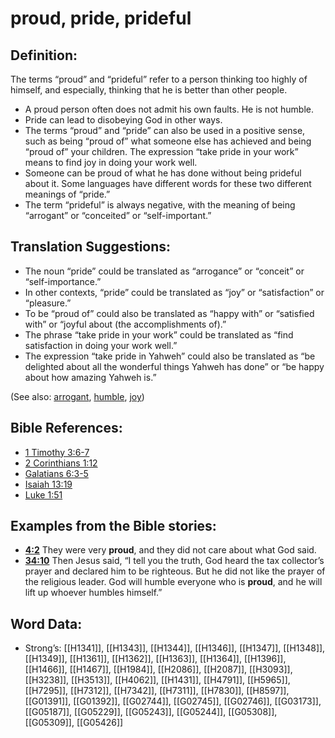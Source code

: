 # proud, pride, prideful

## Definition:

The terms “proud” and “prideful” refer to a person thinking too highly of himself, and especially, thinking that he is better than other people.

* A proud person often does not admit his own faults. He is not humble.
* Pride can lead to disobeying God in other ways.
* The terms “proud” and “pride” can also be used in a positive sense, such as being “proud of” what someone else has achieved and being “proud of” your children. The expression “take pride in your work” means to find joy in doing your work well.
* Someone can be proud of what he has done without being prideful about it. Some languages have different words for these two different meanings of “pride.”
* The term “prideful” is always negative, with the meaning of being “arrogant” or “conceited” or “self-important.”

## Translation Suggestions:

* The noun “pride” could be translated as “arrogance” or “conceit” or “self-importance.”
* In other contexts, “pride” could be translated as “joy” or “satisfaction” or “pleasure.”
* To be “proud of” could also be translated as “happy with” or “satisfied with” or “joyful about (the accomplishments of).”
* The phrase “take pride in your work” could be translated as “find satisfaction in doing your work well.”
* The expression “take pride in Yahweh” could also be translated as “be delighted about all the wonderful things Yahweh has done” or “be happy about how amazing Yahweh is.”

(See also: [arrogant](../other/arrogant.md), [humble](../kt/humble.md), [joy](../other/joy.md))

## Bible References:

* [1 Timothy 3:6-7](rc://en/tn/help/1ti/03/06)
* [2 Corinthians 1:12](rc://en/tn/help/2co/01/12)
* [Galatians 6:3-5](rc://en/tn/help/gal/06/03)
* [Isaiah 13:19](rc://en/tn/help/isa/13/19)
* [Luke 1:51](rc://en/tn/help/luk/01/51)

## Examples from the Bible stories:

* __[4:2](rc://en/tn/help/obs/04/02)__ They were very __proud__, and they did not care about what God said.
* __[34:10](rc://en/tn/help/obs/34/10)__ Then Jesus said, “I tell you the truth, God heard the tax collector’s prayer and declared him to be righteous. But he did not like the prayer of the religious leader. God will humble everyone who is __proud__, and he will lift up whoever humbles himself.”

## Word Data:

* Strong’s: [[H1341]], [[H1343]], [[H1344]], [[H1346]], [[H1347]], [[H1348]], [[H1349]], [[H1361]], [[H1362]], [[H1363]], [[H1364]], [[H1396]], [[H1466]], [[H1467]], [[H1984]], [[H2086]], [[H2087]], [[H3093]], [[H3238]], [[H3513]], [[H4062]], [[H1431]], [[H4791]], [[H5965]], [[H7295]], [[H7312]], [[H7342]], [[H7311]], [[H7830]], [[H8597]], [[G01391]], [[G01392]], [[G02744]], [[G02745]], [[G02746]], [[G03173]], [[G05187]], [[G05229]], [[G05243]], [[G05244]], [[G05308]], [[G05309]], [[G05426]]
